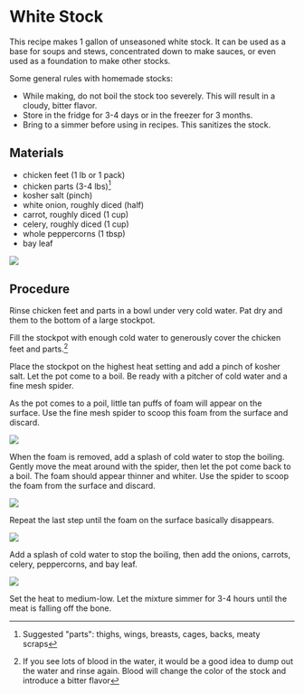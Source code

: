 # White Stock

This recipe makes 1 gallon of unseasoned white stock.  It can be used as a base for soups and stews, concentrated down to make sauces, or even used as a foundation to make other stocks.

Some general rules with homemade stocks:

- While making, do not boil the stock too severely.  This will result in a cloudy, bitter flavor.
- Store in the fridge for 3-4 days or in the freezer for 3 months.
- Bring to a simmer before using in recipes.  This sanitizes the stock.

## Materials

- chicken feet (1 lb or 1 pack)
- chicken parts (3-4 lbs)[^1]
- kosher salt (pinch)
- white onion, roughly diced (half)
- carrot, roughly diced (1 cup)
- celery, roughly diced (1 cup)
- whole peppercorns (1 tbsp)
- bay leaf

[^1]: Suggested "parts": thighs, wings, breasts, cages, backs, meaty scraps

![](../images/white-stock-materials.jpg)

## Procedure

Rinse chicken feet and parts in a bowl under very cold water.  Pat dry and them to the bottom of a large stockpot.

Fill the stockpot with enough cold water to generously cover the chicken feet and parts.[^2]

Place the stockpot on the highest heat setting and add a pinch of kosher salt.  Let the pot come to a boil.  Be ready with a pitcher of cold water and a fine mesh spider.

As the pot comes to a poil, little tan puffs of foam will appear on the surface.  Use the fine mesh spider to scoop this foam from the surface and discard.

![](../images/white-stock-foam-1.jpg)

When the foam is removed, add a splash of cold water to stop the boiling.  Gently move the meat around with the spider, then let the pot come back to a boil.  The foam should appear thinner and whiter.  Use the spider to scoop the foam from the surface and discard.

![](../images/white-stock-foam-2.jpg)

Repeat the last step until the foam on the surface basically disappears.

![](../images/white-stock-foam-3.jpg)

Add a splash of cold water to stop the boiling, then add the onions, carrots, celery, peppercorns, and bay leaf.

![](../images/white-stock-veggies.jpg)

Set the heat to medium-low.  Let the mixture simmer for 3-4 hours until the meat is falling off the bone.

[^2]: If you see lots of blood in the water, it would be a good idea to dump out the water and rinse again.  Blood will change the color of the stock and introduce a bitter flavor
